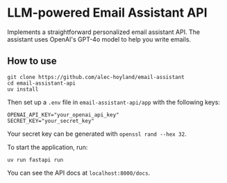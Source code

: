 # LLM-powered Email Assistant API

Implements a straightforward personalized email assistant API.
The assistant uses OpenAI's GPT-4o model to help you write emails.

## How to use

```
git clone https://github.com/alec-hoyland/email-assistant
cd email-assistant-api
uv install
```

Then set up a `.env` file in `email-assistant-api/app`
with the following keys:

```
OPENAI_API_KEY="your_openai_api_key"
SECRET_KEY="your_secret_key"
```

Your secret key can be generated with `openssl rand --hex 32`.

To start the application, run:

```
uv run fastapi run
```

You can see the API docs at `localhost:8000/docs`.
